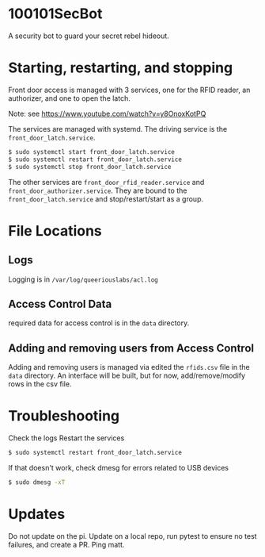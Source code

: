 # 100101SecBot
A security bot to guard your secret rebel hideout.

# Starting, restarting, and stopping
Front door access is managed with 3 services, one for the RFID reader, an authorizer, and one to open the latch.

Note: see https://www.youtube.com/watch?v=y8OnoxKotPQ

The services are managed with systemd.  The driving service is the `front_door_latch.service`.

```bash
$ sudo systemctl start front_door_latch.service
$ sudo systemctl restart front_door_latch.service
$ sudo systemctl stop front_door_latch.service
```

The other services are `front_door_rfid_reader.service` and `front_door_authorizer.service`.  They are bound to the `front_door_latch.service` and stop/restart/start as a group.

# File Locations
## Logs
Logging is in `/var/log/queeriouslabs/acl.log`

## Access Control Data
required data for access control is in the `data` directory.

## Adding and removing users from Access Control
Adding and removing users is managed via edited the `rfids.csv` file in the `data` directory.  An interface will be built, but for now, add/remove/modify
rows in the csv file.

# Troubleshooting
Check the logs
Restart the services

```bash
$ sudo systemctl restart front_door_latch.service
```

If that doesn't work, check dmesg for errors related to USB devices

```bash
$ sudo dmesg -xT
```

# Updates
Do not update on the pi.  Update on a local repo, run pytest to ensure no test failures, and create a PR.  Ping matt.
